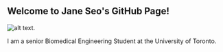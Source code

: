 ## Welcome to Jane Seo's GitHub Page!

![alt text](https://raw.githubusercontent.com/janehseo/janehseo.github.io/TSYO.jpg).

I am a senior Biomedical Engineering Student at the University of Toronto.
